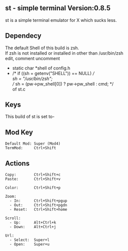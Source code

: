 st - simple terminal Version:0.8.5
---
 st is a simple terminal emulator for X which sucks less.
 
Dependecy
---
 The default Shell of this build is zsh.\
 If zsh is not installed or installed in other than /usr/bin/zsh\
 edit, comment uncomment
  - static char *shell of config.h
  - /*	if ((sh = getenv("SHELL")) == NULL) */\
		sh = "/usr/bin/zsh";\
    /*		sh = (pw->pw_shell[0]) ? pw->pw_shell : cmd; */\
    of st.c

 

Keys
---
 This build of st is set to-


Mod Key
---

    Default Mod: Super (Mod4)    
    TermMod:     Ctrl+Shift
   
Actions
---

    Copy:        Ctrl+Shift+c
    Paste:       Ctrl+Shift+v
    
    Color:       Ctrl+Shift+p
    
    Zoom:
      - In:      Ctrl+Shift+pgup
      - Out:     Ctrl+Shift+pgdn
      - Reset:   Ctrl+Shift+home
      
    Scroll:
      - Up:      Alt+Ctrl+k
      - Down:    Alt+Ctrl+j
    
    Url:
      - Select:  Super+l
      - Open:    Super+u
